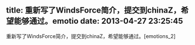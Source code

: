 title: 重新写了WindsForce简介，提交到chinaZ，希望能够通过。emotio
date: 2013-04-27 23:25:45
---

重新写了WindsForce简介，提交到chinaZ，希望能够通过。[emotions_2]